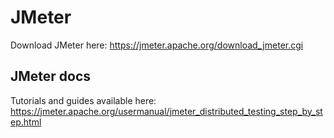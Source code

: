 # JMeter

Download JMeter here: https://jmeter.apache.org/download_jmeter.cgi


## JMeter docs

Tutorials and guides available here: https://jmeter.apache.org/usermanual/jmeter_distributed_testing_step_by_step.html

